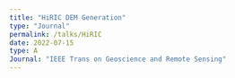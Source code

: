 ```yaml
---
title: "HiRIC DEM Generation"
type: "Journal"
permalink: /talks/HiRIC
date: 2022-07-15
type: A
Journal: "IEEE Trans on Geoscience and Remote Sensing"
---
```



